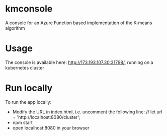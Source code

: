 # kmconsole
A console for an Azure Function based implementation of the K-means algorithm


# Usage
The console is available here: http://173.193.107.30:31798/, running on a kubernetes cluster

# Run locally
To run the app locally:
- Modify the URL in index.html, i.e. uncomment the following line:
    // let url = 'http://localhost:8080/cluster';
- npm start 
- open localhost:8080 in your browser




